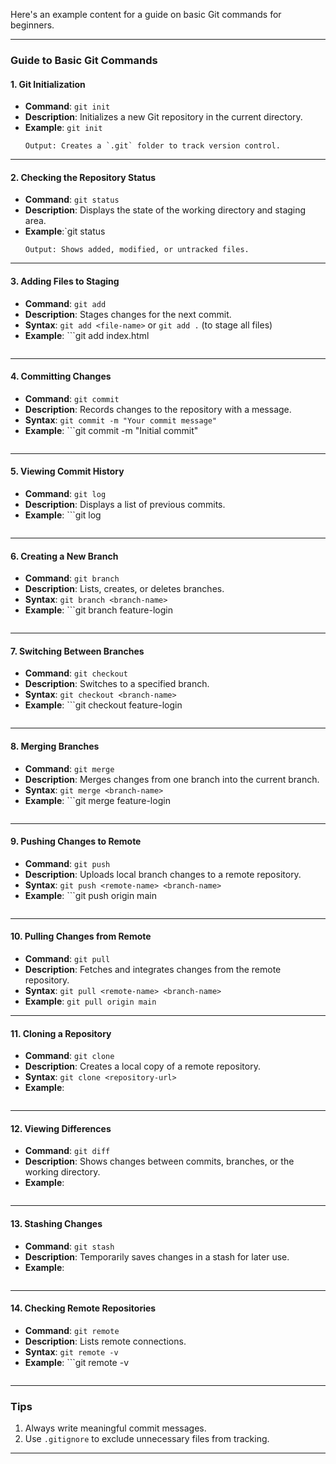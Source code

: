 

Here's an example content for a guide on basic Git commands for beginners.

---

### **Guide to Basic Git Commands**

#### **1. Git Initialization**
- **Command**: `git init`
- **Description**: Initializes a new Git repository in the current directory.
- **Example**:  `git init`
  ```
  Output: Creates a `.git` folder to track version control.

---

#### **2. Checking the Repository Status**
- **Command**: `git status`
- **Description**: Displays the state of the working directory and staging area.
- **Example**:`git status
  ```
  Output: Shows added, modified, or untracked files.

---

#### **3. Adding Files to Staging**
- **Command**: `git add`
- **Description**: Stages changes for the next commit.
- **Syntax**: `git add <file-name>` or `git add .` (to stage all files)
- **Example**: ```git add index.html
  ```

---

#### **4. Committing Changes**
- **Command**: `git commit`
- **Description**: Records changes to the repository with a message.
- **Syntax**: `git commit -m "Your commit message"`
- **Example**: ```git commit -m "Initial commit"
  ```

---

#### **5. Viewing Commit History**
- **Command**: `git log`
- **Description**: Displays a list of previous commits.
- **Example**: ```git log
  ```

---

#### **6. Creating a New Branch**
- **Command**: `git branch`
- **Description**: Lists, creates, or deletes branches.
- **Syntax**: `git branch <branch-name>`
- **Example**: ```git branch feature-login
  ```

---

#### **7. Switching Between Branches**
- **Command**: `git checkout`
- **Description**: Switches to a specified branch.
- **Syntax**: `git checkout <branch-name>`
- **Example**: ```git checkout feature-login
  ```

---

#### **8. Merging Branches**
- **Command**: `git merge`
- **Description**: Merges changes from one branch into the current branch.
- **Syntax**: `git merge <branch-name>`
- **Example**:  ```git merge feature-login
  ```

---

#### **9. Pushing Changes to Remote**
- **Command**: `git push`
- **Description**: Uploads local branch changes to a remote repository.
- **Syntax**: `git push <remote-name> <branch-name>`
- **Example**: ```git push origin main
  ```

---

#### **10. Pulling Changes from Remote**
- **Command**: `git pull`
- **Description**: Fetches and integrates changes from the remote repository.
- **Syntax**: `git pull <remote-name> <branch-name>`
- **Example**: ```git pull origin main```

---

#### **11. Cloning a Repository**
- **Command**: `git clone`
- **Description**: Creates a local copy of a remote repository.
- **Syntax**: `git clone <repository-url>`
- **Example**: 
  ```git clone https://github.com/example/repo.git
  ```

---

#### **12. Viewing Differences**
- **Command**: `git diff`
- **Description**: Shows changes between commits, branches, or the working directory.
- **Example**: 
  ```git diff
  ```

---

#### **13. Stashing Changes**
- **Command**: `git stash`
- **Description**: Temporarily saves changes in a stash for later use.
- **Example**: 
  ``` git stash
  ```

---

#### **14. Checking Remote Repositories**
- **Command**: `git remote`
- **Description**: Lists remote connections.
- **Syntax**: `git remote -v`
- **Example**: ```git remote -v
  ```

---

### **Tips**
1. Always write meaningful commit messages.
2. Use `.gitignore` to exclude unnecessary files from tracking.

---

